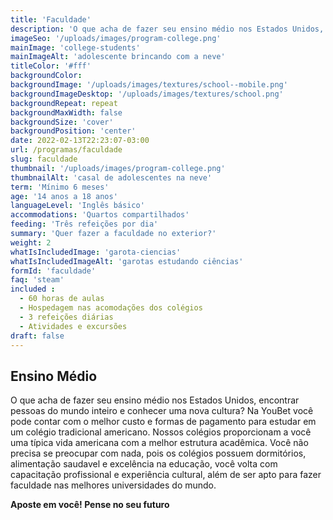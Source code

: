 ```yaml
---
title: 'Faculdade'
description: 'O que acha de fazer seu ensino médio nos Estados Unidos, encontrar pessoas do mundo inteiro e conhecer uma nova cultura?'
imageSeo: '/uploads/images/program-college.png'
mainImage: 'college-students'
mainImageAlt: 'adolescente brincando com a neve'
titleColor: '#fff'
backgroundColor:
backgroundImage: '/uploads/images/textures/school--mobile.png'
backgroundImageDesktop: '/uploads/images/textures/school.png'
backgroundRepeat: repeat
backgroundMaxWidth: false
backgroundSize: 'cover'
backgroundPosition: 'center'
date: 2022-02-13T22:23:07-03:00
url: /programas/faculdade
slug: faculdade
thumbnail: '/uploads/images/program-college.png'
thumbnailAlt: 'casal de adolescentes na neve'
term: 'Mínimo 6 meses'
age: '14 anos a 18 anos'
languageLevel: 'Inglês básico'
accommodations: 'Quartos compartilhados'
feeding: 'Três refeições por dia'
summary: 'Quer fazer a faculdade no exterior?'
weight: 2
whatIsIncludedImage: 'garota-ciencias'
whatIsIncludedImageAlt: 'garotas estudando ciências'
formId: 'faculdade'
faq: 'steam'
included :
  - 60 horas de aulas
  - Hospedagem nas acomodações dos colégios
  - 3 refeições diárias
  - Atividades e excursões
draft: false
---
```


## Ensino Médio

O que acha de fazer seu ensino médio nos Estados Unidos, encontrar pessoas do mundo inteiro e conhecer uma nova
cultura? Na YouBet você pode contar com o melhor custo e formas de pagamento para estudar em um colégio tradicional americano. Nossos colégios proporcionam a você uma típica vida americana com a melhor estrutura acadêmica.
Você não precisa se preocupar com nada, pois os colégios possuem dormitórios, alimentação saudavel e excelência na educação, você volta com capacitação profissional e experiência cultural, além de ser apto para fazer faculdade nas melhores universidades do mundo.

**Aposte em você! Pense no seu futuro**
